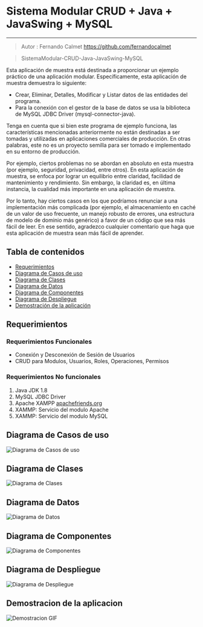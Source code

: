 # Sistema Modular CRUD + Java + JavaSwing + MySQL
----------
> Autor : Fernando Calmet
https://github.com/fernandocalmet  

> SistemaModular-CRUD-Java-JavaSwing-MySQL

<p>Esta aplicación de muestra está destinada a proporcionar un ejemplo práctico de una aplicación modular. Específicamente, esta aplicación de muestra demuestra lo siguiente:</p>

<ul>
	<li>Crear, Eliminar, Detalles, Modificar y Listar datos de las entidades del programa.</li>
	<li>Para la conexión con el gestor de la base de datos se usa la biblioteca de MySQL JDBC Driver (mysql-connector-java).</li>
</ul>

<p>Tenga en cuenta que si bien este programa de ejemplo funciona, las características mencionadas anteriormente no están destinadas a ser tomadas y utilizadas en aplicaciones comerciales de producción. En otras palabras, este no es un proyecto semilla para ser tomado  e implementado en su entorno de producción.</p>  

<p>Por ejemplo, ciertos problemas no se abordan en absoluto en esta  muestra (por ejemplo, seguridad, privacidad, entre otros). En esta aplicación de muestra, se enfoca por lograr un equilibrio entre claridad, facilidad de mantenimiento y rendimiento. Sin embargo, la claridad es, en última instancia, la cualidad más importante en una aplicación de muestra.</p>

<p>Por lo tanto, hay ciertos casos en los que podríamos renunciar a una implementación más complicada (por ejemplo, el almacenamiento en caché de un valor de uso frecuente, un manejo robusto de errores, una estructura de modelo de dominio más genérico) a favor de un código que sea más fácil de leer. En ese sentido, agradezco cualquier comentario que haga que esta aplicación de muestra sean más fácil de aprender.</p>
  
## Tabla de contenidos
* [Requerimientos](#requerimientos)
* [Diagrama de Casos de uso](#diagrama-de-casos-de-uso)
* [Diagrama de Clases](#diagrama-de-clases)
* [Diagrama de Datos](#diagrama-de-datos)
* [Diagrama de Componentes](#diagrama-de-componentes)
* [Diagrama de Despliegue](#diagrama-de-despliegue)
* [Demostración de la aplicación](#demostracion-de-la-aplicacion)
  
  
## Requerimientos
### Requerimientos Funcionales
- Conexión y Desconexión de Sesión de Usuarios
- CRUD para Modulos, Usuarios, Roles, Operaciones, Permisos

### Requerimientos No funcionales
1. Java JDK 1.8
2. MySQL JDBC Driver
3. Apache XAMPP [apachefriends.org](https://www.apachefriends.org/)
4. XAMMP: Servicio del modulo Apache
5. XAMMP: Servicio del modulo MySQL

## Diagrama de Casos de uso
![Diagrama de Casos de uso](diagramas/Diagrama-Casos_de_uso.png)

## Diagrama de Clases
![Diagrama de Clases](diagramas/Diagrama-Clases.png)

## Diagrama de Datos
![Diagrama de Datos](diagramas/Diagrama-Datos.png)

## Diagrama de Componentes
![Diagrama de Componentes](diagramas/Diagrama-Componentes.png)

## Diagrama de Despliegue
![Diagrama de Despliegue](diagramas/Diagrama-Despliegue.png)

## Demostracion de la aplicacion
![Demostracion GIF](diagramas/demo.gif)